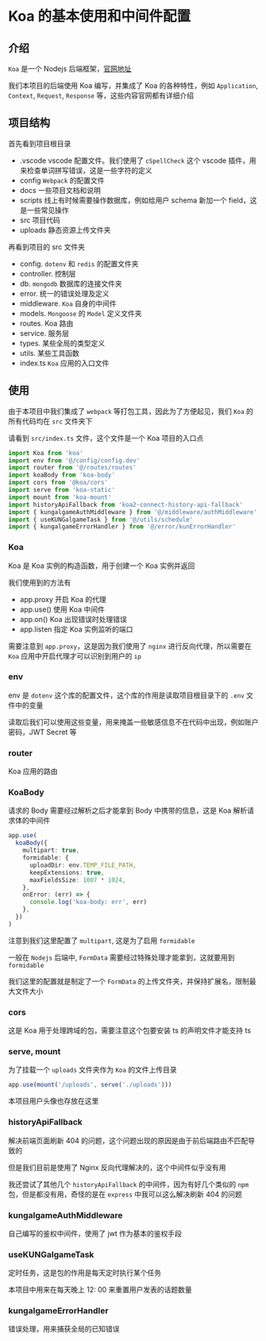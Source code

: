 # Koa 的基本使用和中间件配置

## 介绍

`Koa` 是一个 Nodejs 后端框架，[官网地址](https://koajs.com/)

我们本项目的后端使用 Koa 编写，并集成了 Koa 的各种特性，例如 `Application`, `Context`, `Request`, `Response` 等，这些内容官网都有详细介绍

## 项目结构

首先看到项目根目录

* .vscode vscode 配置文件。我们使用了 `cSpellCheck` 这个 vscode 插件，用来检查单词拼写错误，这是一些字符的定义
* config `Webpack` 的配置文件
* docs 一些项目文档和说明
* scripts 线上有时候需要操作数据库，例如给用户 schema 新加一个 field，这是一些常见操作
* src 项目代码
* uploads 静态资源上传文件夹

再看到项目的 src 文件夹

* config. `dotenv` 和 `redis` 的配置文件夹
* controller. 控制层
* db. `mongodb` 数据库的连接文件夹
* error. 统一的错误处理及定义
* middleware. `Koa` 自身的中间件
* models. `Mongoose` 的 `Model` 定义文件夹
* routes. Koa 路由
* service. 服务层
* types. 某些全局的类型定义
* utils. 某些工具函数
* index.ts `Koa` 应用的入口文件

## 使用

由于本项目中我们集成了 `webpack` 等打包工具，因此为了方便起见，我们 `Koa` 的所有代码均在 `src` 文件夹下

请看到 `src/index.ts` 文件，这个文件是一个 Koa 项目的入口点

```typescript
import Koa from 'koa'
import env from '@/config/config.dev'
import router from '@/routes/routes'
import koaBody from 'koa-body'
import cors from '@koa/cors'
import serve from 'koa-static'
import mount from 'koa-mount'
import historyApiFallback from 'koa2-connect-history-api-fallback'
import { kungalgameAuthMiddleware } from '@/middleware/authMiddleware'
import { useKUNGalgameTask } from '@/utils/schedule'
import { kungalgameErrorHandler } from '@/error/kunErrorHandler'
```

### Koa

Koa 是 Koa 实例的构造函数，用于创建一个 Koa 实例并返回

我们使用到的方法有

* app.proxy 开启 Koa 的代理
* app.use() 使用 Koa 中间件
* app.on() Koa 出现错误时处理错误
* app.listen 指定 Koa 实例监听的端口

需要注意到 `app.proxy`，这是因为我们使用了 `nginx` 进行反向代理，所以需要在 `Koa` 应用中开启代理才可以识别到用户的 `ip`

### env

env 是 `dotenv` 这个库的配置文件，这个库的作用是读取项目根目录下的 `.env` 文件中的变量

读取后我们可以使用这些变量，用来掩盖一些敏感信息不在代码中出现，例如账户密码，JWT Secret 等

### router

Koa 应用的路由

### KoaBody

请求的 Body 需要经过解析之后才能拿到 Body 中携带的信息，这是 Koa 解析请求体的中间件

```typescript
app.use(
  koaBody({
    multipart: true,
    formidable: {
      uploadDir: env.TEMP_FILE_PATH,
      keepExtensions: true,
      maxFieldsSize: 1007 * 1024,
    },
    onError: (err) => {
      console.log('koa-body: err', err)
    },
  })
)
```

注意到我们这里配置了 `multipart`, 这是为了启用 `formidable`

一般在 `Nodejs` 后端中, `FormData` 需要经过特殊处理才能拿到，这就要用到 `formidable`

我们这里的配置就是制定了一个 `FormData` 的上传文件夹，并保持扩展名，限制最大文件大小

### cors

这是 Koa 用于处理跨域的包，需要注意这个包要安装 ts 的声明文件才能支持 ts

### serve, mount

为了挂载一个 `uploads` 文件夹作为 `Koa` 的文件上传目录

```typescript
app.use(mount('/uploads', serve('./uploads')))
```

本项目用户头像也存放在这里

### historyApiFallback

解决前端页面刷新 404 的问题，这个问题出现的原因是由于前后端路由不匹配导致的

但是我们目前是使用了 Nginx 反向代理解决的，这个中间件似乎没有用

我还尝试了其他几个 `historyApiFallback` 的中间件，因为有好几个类似的 `npm` 包，但是都没有用，奇怪的是在 `express` 中我可以这么解决刷新 404 的问题

### kungalgameAuthMiddleware

自己编写的鉴权中间件，使用了 jwt 作为基本的鉴权手段

### useKUNGalgameTask

定时任务，这是包的作用是每天定时执行某个任务

本项目中用来在每天晚上 12: 00 来重置用户发表的话题数量

### kungalgameErrorHandler

错误处理，用来捕获全局的已知错误

